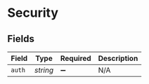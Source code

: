 # Security


## Fields

| Field              | Type               | Required           | Description        |
| ------------------ | ------------------ | ------------------ | ------------------ |
| `auth`             | *string*           | :heavy_minus_sign: | N/A                |